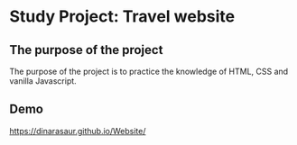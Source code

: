 # Study Project: Travel website
## The purpose of the project
The purpose of the project is to practice the knowledge of HTML, CSS and vanilla Javascript.

## Demo
https://dinarasaur.github.io/Website/

